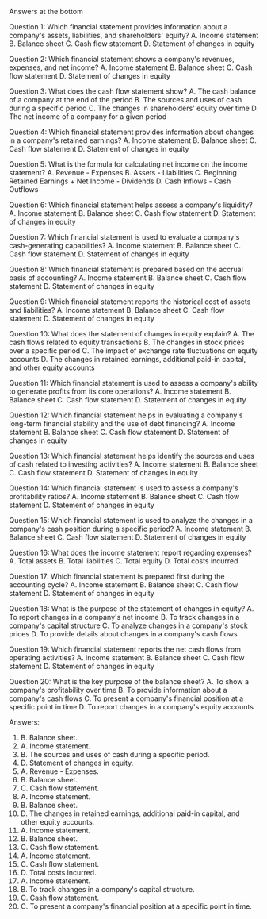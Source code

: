 Answers at the bottom

Question 1:
Which financial statement provides information about a company's assets, liabilities, and shareholders' equity?
A. Income statement
B. Balance sheet
C. Cash flow statement
D. Statement of changes in equity

Question 2:
Which financial statement shows a company's revenues, expenses, and net income?
A. Income statement
B. Balance sheet
C. Cash flow statement
D. Statement of changes in equity

Question 3:
What does the cash flow statement show?
A. The cash balance of a company at the end of the period
B. The sources and uses of cash during a specific period
C. The changes in shareholders' equity over time
D. The net income of a company for a given period

Question 4:
Which financial statement provides information about changes in a company's retained earnings?
A. Income statement
B. Balance sheet
C. Cash flow statement
D. Statement of changes in equity

Question 5:
What is the formula for calculating net income on the income statement?
A. Revenue - Expenses
B. Assets - Liabilities
C. Beginning Retained Earnings + Net Income - Dividends
D. Cash Inflows - Cash Outflows

Question 6:
Which financial statement helps assess a company's liquidity?
A. Income statement
B. Balance sheet
C. Cash flow statement
D. Statement of changes in equity

Question 7:
Which financial statement is used to evaluate a company's cash-generating capabilities?
A. Income statement
B. Balance sheet
C. Cash flow statement
D. Statement of changes in equity

Question 8:
Which financial statement is prepared based on the accrual basis of accounting?
A. Income statement
B. Balance sheet
C. Cash flow statement
D. Statement of changes in equity

Question 9:
Which financial statement reports the historical cost of assets and liabilities?
A. Income statement
B. Balance sheet
C. Cash flow statement
D. Statement of changes in equity

Question 10:
What does the statement of changes in equity explain?
A. The cash flows related to equity transactions
B. The changes in stock prices over a specific period
C. The impact of exchange rate fluctuations on equity accounts
D. The changes in retained earnings, additional paid-in capital, and other equity accounts

Question 11:
Which financial statement is used to assess a company's ability to generate profits from its core operations?
A. Income statement
B. Balance sheet
C. Cash flow statement
D. Statement of changes in equity

Question 12:
Which financial statement helps in evaluating a company's long-term financial stability and the use of debt financing?
A. Income statement
B. Balance sheet
C. Cash flow statement
D. Statement of changes in equity

Question 13:
Which financial statement helps identify the sources and uses of cash related to investing activities?
A. Income statement
B. Balance sheet
C. Cash flow statement
D. Statement of changes in equity

Question 14:
Which financial statement is used to assess a company's profitability ratios?
A. Income statement
B. Balance sheet
C. Cash flow statement
D. Statement of changes in equity

Question 15:
Which financial statement is used to analyze the changes in a company's cash position during a specific period?
A. Income statement
B. Balance sheet
C. Cash flow statement
D. Statement of changes in equity

Question 16:
What does the income statement report regarding expenses?
A. Total assets
B. Total liabilities
C. Total equity
D. Total costs incurred

Question 17:
Which financial statement is prepared first during the accounting cycle?
A. Income statement
B. Balance sheet
C. Cash flow statement
D. Statement of changes in equity

Question 18:
What is the purpose of the statement of changes in equity?
A. To report changes in a company's net income
B. To track changes in a company's capital structure
C. To analyze changes in a company's stock prices
D. To provide details about changes in a company's cash flows

Question 19:
Which financial statement reports the net cash flows from operating activities?
A. Income statement
B. Balance sheet
C. Cash flow statement
D. Statement of changes in equity

Question 20:
What is the key purpose of the balance sheet?
A. To show a company's profitability over time
B. To provide information about a company's cash flows
C. To present a company's financial position at a specific point in time
D. To report changes in a company's equity accounts

Answers:

1. B. Balance sheet.
2. A. Income statement.
3. B. The sources and uses of cash during a specific period.
4. D. Statement of changes in equity.
5. A. Revenue - Expenses.
6. B. Balance sheet.
7. C. Cash flow statement.
8. A. Income statement.
9. B. Balance sheet.
10. D. The changes in retained earnings, additional paid-in capital, and other equity accounts.
11. A. Income statement.
12. B. Balance sheet.
13. C. Cash flow statement.
14. A. Income statement.
15. C. Cash flow statement.
16. D. Total costs incurred.
17. A. Income statement.
18. B. To track changes in a company's capital structure.
19. C. Cash flow statement.
20. C. To present a company's financial position at a specific point in time.
